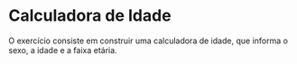 # Calculadora de Idade

O exercício consiste em construir uma calculadora de idade, que informa o sexo, a idade e a faixa etária.

